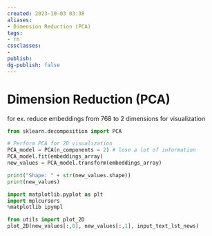 ```yaml
---
created: 2023-10-03 03:38
aliases: 
- Dimension Reduction (PCA)
tags:
- rn
cssclasses:
- 
publish:
dg-publish: false
---
```


<!-- 
tags: 
-->

<!--internal
parent:: [[notes/20231002174118 Sentence Embeddings|Sentence Embeddings]]
child:: [[]]
related:: [[]]
-->

<!--external
- [ ] []()
-->

# Dimension Reduction (PCA)

for ex. reduce embeddings from 768 to 2 dimensions for visualization

```python
from sklearn.decomposition import PCA

# Perform PCA for 2D visualization
PCA_model = PCA(n_components = 2) # lose a lot of information
PCA_model.fit(embeddings_array)
new_values = PCA_model.transform(embeddings_array)
```

```python
print("Shape: " + str(new_values.shape))
print(new_values)
```

```python
import matplotlib.pyplot as plt
import mplcursors
%matplotlib ipympl

from utils import plot_2D
plot_2D(new_values[:,0], new_values[:,1], input_text_lst_news)
```